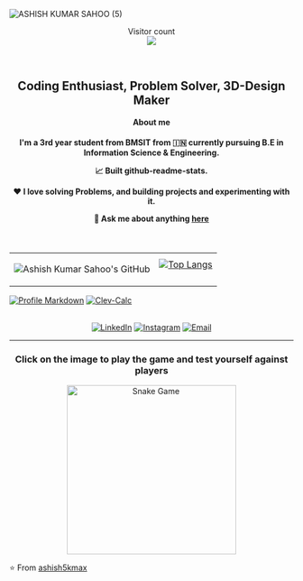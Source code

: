 ![ASHISH KUMAR SAHOO (5)](https://github.com/user-attachments/assets/1768938b-710a-4baf-a789-c03be6f1596d)

<p align="center"> 
  Visitor count<br>
  <img src="https://profile-counter.glitch.me/darksparks474/count.svg" />
</p>

<br/>
<div align="center">
  <h2>Coding Enthusiast, Problem Solver, 3D-Design Maker</h2>
  <p><strong>About me</strong></p>

  <h4>
    I'm a 3rd year student from BMSIT from 🇮🇳 currently pursuing B.E in Information Science & Engineering.
<div align="center">

   📈 Built github-readme-stats.

   ❤️ I love solving Problems, and building projects and experimenting with it.

   💬 Ask me about anything [**here**](mailto:ashish10112093@gmail.com)


</div>
  </h4>
</div>

<br/>

<table>
  <tr>
    <td>

![Ashish Kumar Sahoo's GitHub](https://github-readme-stats.vercel.app/api?username=ashish5kmax&show=reviews,discussions_started,discussions_answered,prs_merged,prs_merged_percentage&theme=radical)
    </td>
    <td>[![Top Langs](https://github-readme-stats.vercel.app/api/top-langs/?username=anuraghazra&layout=pie)](https://github.com/anuraghazra/github-readme-stats)

    
  </tr>
</table>

  [![Profile Markdown](https://github-readme-stats.vercel.app/api/pin/?username=ashish5kmax&repo=ashish5kmax)](https://github.com/ashish5kmax/ashish5kmax/)
  [![Clev-Calc](https://github-readme-stats.vercel.app/api/pin/?username=ashish5kmax&repo=Clev-Calc)](https://github.com/ashish5kmax/Clev-Calc/)
<br/>
<br/>

<p align="center">
<a href="https://www.linkedin.com/in/ashish-kumar-sahoo-260643229/"><img alt="LinkedIn" src="https://img.shields.io/badge/LinkedIn-Ashish%20Kumar%20Sahoo-blue?style=flat-square&logo=linkedin"></a>
<a href="https://www.instagram.com/ashish_4k_mx/"><img alt="Instagram" src="https://img.shields.io/badge/Instagram-ashish_kr_4k_-blue?style=flat-square&logo=instagram"></a>
<a href="mailto:ashish10112093@gmail.com"><img alt="Email" src="https://img.shields.io/badge/Email-ashish10112093@gmail.com-blue?style=flat-square&logo=gmail"></a>
</p>

<hr/>

<div align="center">
  <h3> Click on the image to play the game and test yourself against players </h3>
  <a href="https://ashish5kmax.github.io/Snake-Game/" target="_blank">
    <img src="https://github.com/user-attachments/assets/4137177f-a45b-4355-9250-4309e9f2150c" alt="Snake Game" width="300">
  </a>
</div>


⭐️ From [ashish5kmax](https://github.com/ashish5kmax)


